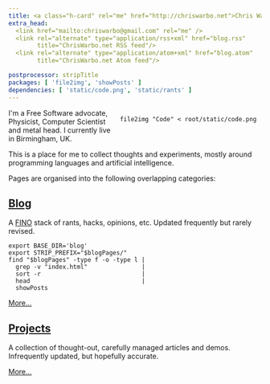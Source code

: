 ```yaml
---
title: <a class="h-card" rel="me" href="http://chriswarbo.net">Chris Warburton</a>'s Homepage
extra_head:
  <link href="mailto:chriswarbo@gmail.com" rel="me" />
  <link rel="alternate" type="application/rss+xml" href="blog.rss"
        title="ChrisWarbo.net RSS feed"/>
  <link rel="alternate" type="application/atom+xml" href="blog.atom"
        title="ChrisWarbo.net Atom feed"/>

postprocessor: stripTitle
packages: [ 'file2img', 'showPosts' ]
dependencies: [ 'static/code.png', 'static/rants' ]
---
```


<div style="float: right; margin: 0 10px 10px 10px;" >

```{.unwrap pipe="sh | pandoc -t json"}
file2img "Code" < root/static/code.png
```

</div>

I'm a Free Software advocate, Physicist, Computer Scientist and metal head. I
currently live in Birmingham, UK.

This is a place for me to collect thoughts and experiments, mostly around
programming languages and artificial intelligence.

Pages are organised into the following overlapping categories:

## [Blog](/blog/)

A [FINO](http://en.wikipedia.org/wiki/FINO) stack of rants, hacks, opinions,
etc. Updated frequently but rarely revised.

```{.unwrap pipe="bash | pandoc -t json"}
export BASE_DIR='blog'
export STRIP_PREFIX="$blogPages/"
find "$blogPages" -type f -o -type l |
  grep -v "index.html"               |
  sort -r                            |
  head                               |
  showPosts
```

[More...](/blog/)

## [Projects](/projects/)

A collection of thought-out, carefully managed articles and demos.
Infrequently updated, but hopefully accurate.

[More...](/projects/)
